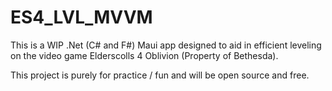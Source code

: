 # ES4_LVL_MVVM

This is a WIP .Net (C# and F#) Maui app designed to aid in efficient leveling on the video game Elderscolls 4 Oblivion (Property of Bethesda).

This project is purely for practice / fun and will be open source and free.
